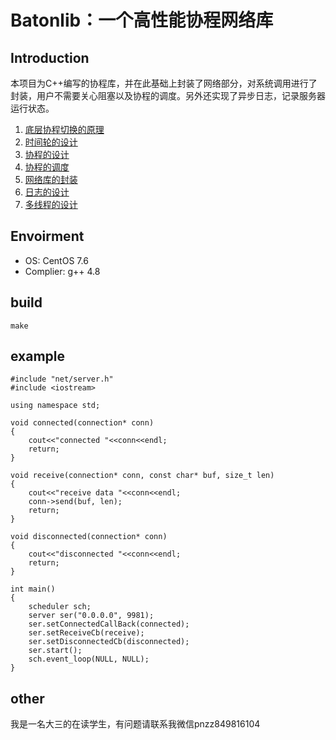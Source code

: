 # Batonlib：一个高性能协程网络库

## Introduction

本项目为C++编写的协程库，并在此基础上封装了网络部分，对系统调用进行了封装，用户不需要关心阻塞以及协程的调度。另外还实现了异步日志，记录服务器运行状态。



1. [底层协程切换的原理]()
2. [时间轮的设计]()
3. [协程的设计]()
4. [协程的调度]()
5. [网络库的封装]()
6. [日志的设计]()
7. [多线程的设计]()

## Envoirment

* OS: CentOS 7.6
* Complier: g++ 4.8

## build

```
make
```

## example

```
#include "net/server.h"
#include <iostream>

using namespace std;

void connected(connection* conn)
{
    cout<<"connected "<<conn<<endl;
    return;
}

void receive(connection* conn, const char* buf, size_t len)
{
    cout<<"receive data "<<conn<<endl;
    conn->send(buf, len);
    return;
}

void disconnected(connection* conn)
{
    cout<<"disconnected "<<conn<<endl;
    return;
}

int main()
{
    scheduler sch;
    server ser("0.0.0.0", 9981);
    ser.setConnectedCallBack(connected);
    ser.setReceiveCb(receive);
    ser.setDisconnectedCb(disconnected);
    ser.start();
    sch.event_loop(NULL, NULL);
}
```

## other

我是一名大三的在读学生，有问题请联系我微信pnzz849816104
